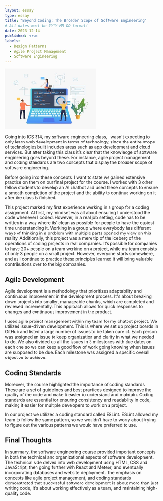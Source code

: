 ```yaml
---
layout: essay
type: essay
title: "Beyond Coding: The Broader Scope of Software Engineering"
# All dates must be YYYY-MM-DD format!
date: 2023-12-14
published: true
labels:
  - Design Patterns
  - Agile Project Management
  - Software Engineering
---
```

<img width="300px" length="540px" class="rounded float-start pe-4" src="../img/broader-scope-of-software-engineering/software-engineering-collaboration.jpg">

Going into ICS 314, my software engineering class, I wasn’t expecting to only learn web development in terms of technology, since the entire scope of technologies built includes areas such as app development and cloud services. But after taking this class it’s clear that the knowledge of software engineering goes beyond these. For instance, agile project management and coding standards are two concepts that display the broader scope of software engineering.

Before going into these concepts, I want to state we gained extensive practice on them on our final project for the course. I worked with 3 other fellow students to develop an AI chatbot and used these concepts to ensure a smooth completion of the project and the ability to continue working on it after the class is finished.

This project marked my first experience working in a group for a coding assignment. At first, my mindset was all about ensuring I understood the code whenever I coded. However, in a real job setting, code has to be written in a way where its’ clean as possible for people to have the easiest time understanding it. Working in a group where everybody has different ways of thinking in a problem with multiple parts opened my view on this reality. Additionally, this project was a mere tip of the iceberg of the operations of coding projects in real companies. It’s possible for companies to have 20+ people on a team working on a project, while my team consists of only 3 people on a small project. However, everyone starts somewhere, and as I continue to practice these principles learned it will bring valuable contributions over to the big companies.

## Agile Development

Agile development is a methodology that prioritizes adaptability and continuous improvement in the development process. It's about breaking down projects into smaller, manageable chunks, which are completed and reviewed incrementally. This approach allows for quick responses to changes and continuous improvement in the product. 

I used agile project management within my team for my chatbot project. We utilized issue-driven development. This is where we set up project boards in GitHub and listed a large number of issues to be taken care of. Each person was assigned an issue to keep organization and clarity in what we needed to do. We also divided up all the issues in 3 milestones with due dates on each one so we can keep a good flow of work going knowing when issues are supposed to be due. Each milestone was assigned a specific overall objective to achieve.

## Coding Standards

Moreover, the course highlighted the importance of coding standards. These are a set of guidelines and best practices designed to improve the quality of the code and make it easier to understand and maintain. Coding standards are essential for ensuring consistency and readability in code, making it easier for multiple developers to work on a project.

In our project we utilized a coding standard called ESLint. ESLint allowed my team to follow the same pattern, so we wouldn’t have to worry about trying to figure out the various patterns we would have preferred to use.

## Final Thoughts

In summary, the software engineering course provided important concepts in both the technical and organizational aspects of software development. The technical side delved into web development using HTML, CSS and JavaScript, then going further with React and Meteor, and eventually incorporating databases and website deployment. The emphasis on concepts like agile project management, and coding standards demonstrated that successful software development is about more than just writing code, it's about working effectively as a team, and maintaining high-quality code.
